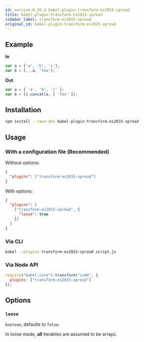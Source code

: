```yaml
---
id: version-6.26.3-babel-plugin-transform-es2015-spread
title: babel-plugin-transform-es2015-spread
sidebar_label: transform-es2015-spread
original_id: babel-plugin-transform-es2015-spread
---
```


## Example

**In**

```js
var a = ['a', 'b', 'c'];
var b = [...a, 'foo'];
```

**Out**

```js
var a = [ 'a', 'b', 'c' ];
var b = [].concat(a, [ 'foo' ]);
```

## Installation

```sh
npm install --save-dev babel-plugin-transform-es2015-spread
```

## Usage

### With a configuration file (Recommended)

Without options:

```json
{
  "plugins": ["transform-es2015-spread"]
}
```

With options:

```json
{
  "plugins": [
    ["transform-es2015-spread", {
      "loose": true
    }]
  ]
}
```

### Via CLI

```sh
babel --plugins transform-es2015-spread script.js
```

### Via Node API

```javascript
require("babel-core").transform("code", {
  plugins: ["transform-es2015-spread"]
});
```

## Options

### `loose`

`boolean`, defaults to `false`.

In loose mode, **all** iterables are assumed to be arrays.

